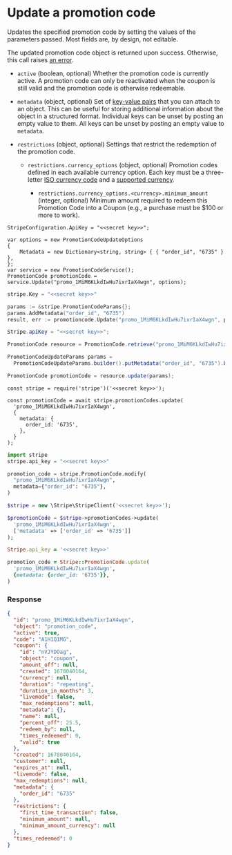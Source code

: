 # Update a promotion code

Updates the specified promotion code by setting the values of the parameters passed. Most fields are, by design, not editable.

The updated promotion code object is returned upon success. Otherwise, this call raises [an error](#errors).

- `active` (boolean, optional)
  Whether the promotion code is currently active. A promotion code can only be reactivated when the coupon is still valid and the promotion code is otherwise redeemable.

- `metadata` (object, optional)
  Set of [key-value pairs](https://docs.stripe.com/docs/api/metadata.md) that you can attach to an object. This can be useful for storing additional information about the object in a structured format. Individual keys can be unset by posting an empty value to them. All keys can be unset by posting an empty value to `metadata`.

- `restrictions` (object, optional)
  Settings that restrict the redemption of the promotion code.

  - `restrictions.currency_options` (object, optional)
    Promotion codes defined in each available currency option. Each key must be a three-letter [ISO currency code](https://www.iso.org/iso-4217-currency-codes.html) and a [supported currency](https://stripe.com/docs/currencies).

    - `restrictions.currency_options.<currency>.minimum_amount` (integer, optional)
      Minimum amount required to redeem this Promotion Code into a Coupon (e.g., a purchase must be $100 or more to work).

```dotnet
StripeConfiguration.ApiKey = "<<secret key>>";

var options = new PromotionCodeUpdateOptions
{
    Metadata = new Dictionary<string, string> { { "order_id", "6735" } },
};
var service = new PromotionCodeService();
PromotionCode promotionCode = service.Update("promo_1MiM6KLkdIwHu7ixrIaX4wgn", options);
```

```go
stripe.Key = "<<secret key>>"

params := &stripe.PromotionCodeParams{};
params.AddMetadata("order_id", "6735")
result, err := promotioncode.Update("promo_1MiM6KLkdIwHu7ixrIaX4wgn", params);
```

```java
Stripe.apiKey = "<<secret key>>";

PromotionCode resource = PromotionCode.retrieve("promo_1MiM6KLkdIwHu7ixrIaX4wgn");

PromotionCodeUpdateParams params =
  PromotionCodeUpdateParams.builder().putMetadata("order_id", "6735").build();

PromotionCode promotionCode = resource.update(params);
```

```node
const stripe = require('stripe')('<<secret key>>');

const promotionCode = await stripe.promotionCodes.update(
  'promo_1MiM6KLkdIwHu7ixrIaX4wgn',
  {
    metadata: {
      order_id: '6735',
    },
  }
);
```

```python
import stripe
stripe.api_key = "<<secret key>>"

promotion_code = stripe.PromotionCode.modify(
  "promo_1MiM6KLkdIwHu7ixrIaX4wgn",
  metadata={"order_id": "6735"},
)
```

```php
$stripe = new \Stripe\StripeClient('<<secret key>>');

$promotionCode = $stripe->promotionCodes->update(
  'promo_1MiM6KLkdIwHu7ixrIaX4wgn',
  ['metadata' => ['order_id' => '6735']]
);
```

```ruby
Stripe.api_key = '<<secret key>>'

promotion_code = Stripe::PromotionCode.update(
  'promo_1MiM6KLkdIwHu7ixrIaX4wgn',
  {metadata: {order_id: '6735'}},
)
```

### Response

```json
{
  "id": "promo_1MiM6KLkdIwHu7ixrIaX4wgn",
  "object": "promotion_code",
  "active": true,
  "code": "A1H1Q1MG",
  "coupon": {
    "id": "nVJYDOag",
    "object": "coupon",
    "amount_off": null,
    "created": 1678040164,
    "currency": null,
    "duration": "repeating",
    "duration_in_months": 3,
    "livemode": false,
    "max_redemptions": null,
    "metadata": {},
    "name": null,
    "percent_off": 25.5,
    "redeem_by": null,
    "times_redeemed": 0,
    "valid": true
  },
  "created": 1678040164,
  "customer": null,
  "expires_at": null,
  "livemode": false,
  "max_redemptions": null,
  "metadata": {
    "order_id": "6735"
  },
  "restrictions": {
    "first_time_transaction": false,
    "minimum_amount": null,
    "minimum_amount_currency": null
  },
  "times_redeemed": 0
}
```